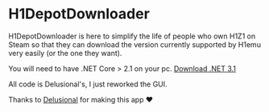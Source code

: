 # H1DepotDownloader

H1DepotDownloader is here to simplify the life of people who own H1Z1 on Steam so that they can download the version currently supported by H1emu very easily (or the one they want).

You will need to have .NET Core > 2.1 on your pc. [Download .NET 3.1](https://dotnet.microsoft.com/download/dotnet-core/thank-you/sdk-3.1.404-windows-x64-installer)

All code is Delusional's, I just reworked the GUI.

Thanks to [Delusional](https://github.com/uDelusional) for making this app :heart:

